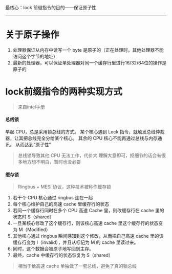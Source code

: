 最核心：lock 前缀指令的目的——保证原子性

---

# 关于原子操作
1. 处理器保证从内存中读写一个 byte 是原子的（正在处理时，其他处理器不能访问这个字节的地址）
2. 最新的处理器，可以保证单处理器对同一个缓存行里进行16/32/64位的操作是原子的

# lock前缀指令的两种实现方式
> 来自intel手册

#### 总线锁
早起 CPU，总是采用锁总线的方式。
某个核心遇到 Lock 指令，就触发总线仲裁器，让其把总线完全分给某个核心。
其余的 CPU 核心不能再通过总线与内存通讯。
从而达到“原子性”
> 总线锁导致其他 CPU 无法工作，代价大
理解大意即可，抠细节的话会有很多地方想不明白，暂时也没必要

#### 缓存锁
>  Ringbus + MESI 协议，这种技术被称作缓存锁

1. 若干个 CPU 核心通过 ringbus 连在一起
2. 每个核心维护自己的高速 cache 里缓存行的状态
3. 若同一个缓存行同时在多个 CPU 高速 Cache 里，则改缓存行在 cache 里的状态时 S（shared）
4. 一旦某核心修改了这个缓存行，则该核心高速 cache 里这个缓存行的状态变为 M（Modified）
5. 其他核心通过 ringbus 瞬间感知到这个修改，从而把自己高速 cache 里的该缓存行变为 I（invalid），并且从标记为 M 的 cache 里读过来。
6. 同时，这个数据会被原子地写回到主存。
7. 最终，cache 中缓存行的状态恢复为 S（shared）
> 相当于给高速 cache 单独做了一套总线，避免了真的锁总线

